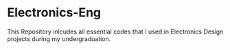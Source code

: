 # Electronics-Eng
This Repository inlcudes all essential codes that I used in Electronics Design projects during my undergraduation.
